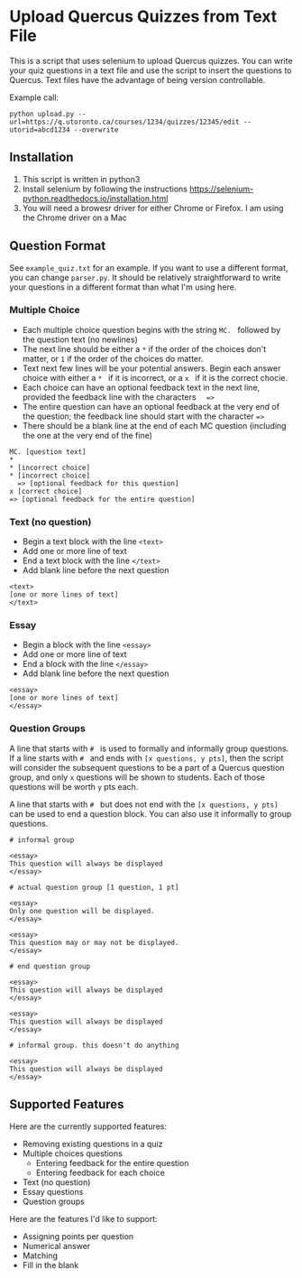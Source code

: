 # Upload Quercus Quizzes from Text File

This is a script that uses selenium to upload Quercus quizzes. You can write
your quiz questions in a text file and use the script to insert the questions
to Quercus. Text files have the advantage of being version controllable.

Example call:

```
python upload.py --url=https://q.utoronto.ca/courses/1234/quizzes/12345/edit --utorid=abcd1234 --overwrite
```

## Installation

1. This script is written in python3
2. Install selenium by following the instructions https://selenium-python.readthedocs.io/installation.html
3. You will need a browesr driver for either Chrome or Firefox. I am using the Chrome driver on a Mac

## Question Format

See `example_quiz.txt` for an example. If you want to use a different format, you can change
`parser.py`. It should be relatively straightforward to write your questions in a different
format than what I'm using here.

### Multiple Choice

- Each multiple choice question begins with the string `MC. ` followed by the question text (no newlines)
- The next line should be either a `*` if the order of the choices don't matter, or `1` if the order of the choices do matter.
- Text next few lines will be your potential answers. Begin each answer choice with either a `* ` if it is incorrect,
  or a `x `  if it is the correct chocie.
- Each choice can have an optional feedback text in the next line, provided the feedback line
  with the characters `  =>`
- The entire question can have an optional feedback at the very end of the question; the feedback
  line should start with the character `=>`
- There should be a blank line at the end of each MC question (including the one at the very end of the fine)

```
MC. [question text]
*
* [incorrect choice]
* [incorrect choice]
  => [optional feedback for this question]
x [correct choice]
=> [optional feedback for the entire question]

```

### Text (no question)

- Begin a text block with the line `<text>`
- Add one or more line of text
- End a text block with the line `</text>`
- Add blank line before the next question

```
<text>
[one or more lines of text]
</text>
```

### Essay

- Begin a block with the line `<essay>`
- Add one or more line of text
- End a block with the line `</essay>`
- Add blank line before the next question

```
<essay>
[one or more lines of text]
</essay>
```

### Question Groups

A line that starts with `# ` is used to formally and informally group
questions. If a line starts with `# ` and ends with `[x questions, y pts]`,
then the script will consider the subsequent questions to be a part of 
a Quercus question group, and only `x` questions will be shown to students.
Each of those questions will be worth `y` pts each.

A line that starts with `# ` but does not end with the `[x questions, y pts]`
can be used to end a question block. You can also use it informally to group
questions.

```
# informal group

<essay>
This question will always be displayed
</essay>

# actual question group [1 question, 1 pt]

<essay>
Only one question will be displayed.
</essay>

<essay>
This question may or may not be displayed.
</essay>

# end question group

<essay>
This question will always be displayed
</essay>

<essay>
This question will always be displayed
</essay>

# informal group. this doesn't do anything

<essay>
This question will always be displayed
</essay>
```

## Supported Features

Here are the currently supported features:

- Removing existing questions in a quiz
- Multiple choices questions
    - Entering feedback for the entire question
    - Entering feedback for each choice
- Text (no question)
- Essay questions
- Question groups

Here are the features I'd like to support:

- Assigning points per question
- Numerical answer
- Matching
- Fill in the blank

